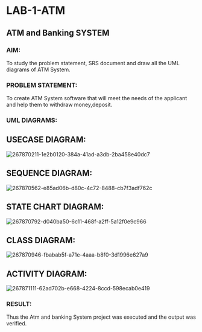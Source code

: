 # LAB-1-ATM
## ATM and Banking SYSTEM
### AIM: 
To study the problem statement, SRS document and draw all the UML diagrams of ATM
System.
### PROBLEM STATEMENT:
To create ATM System software that will meet the needs of the applicant and help them
to withdraw money,deposit.
### UML DIAGRAMS:

## USECASE DIAGRAM:
![267870211-1e2b0120-384a-41ad-a3db-2ba458e40dc7](https://github.com/sivabalan28/LAB-1-ATM/assets/113497347/f9a9b89a-695f-4f34-b037-5b8ede886d6c)

## SEQUENCE DIAGRAM:
![267870562-e85ad06b-d80c-4c72-8488-cb7f3adf762c](https://github.com/sivabalan28/LAB-1-ATM/assets/113497347/055efb10-b648-493a-91b9-18fde7d19836)

## STATE CHART DIAGRAM:
![267870792-d040ba50-6c11-468f-a2ff-5a12f0e9c966](https://github.com/sivabalan28/LAB-1-ATM/assets/113497347/af11e4e4-b7d6-4eec-8494-968e3ce4dd22)

## CLASS DIAGRAM:
![267870946-fbabab5f-a71e-4aaa-b8f0-3d1996e627a9](https://github.com/sivabalan28/LAB-1-ATM/assets/113497347/070f7e81-069f-4d4d-b490-36d72f53a44f)

## ACTIVITY DIAGRAM:
![267871111-62ad702b-e668-4224-8ccd-598ecab0e419](https://github.com/sivabalan28/LAB-1-ATM/assets/113497347/380adc68-a293-4e82-9294-c4f90c6efa85)

### RESULT: 
Thus the Atm and banking System project was executed and the output was verified.
